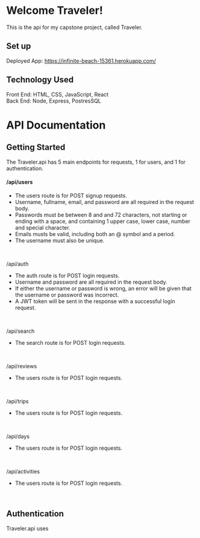 # Welcome Traveler!

This is the api for my capstone project, called Traveler.

## Set up

Deployed App: https://infinite-beach-15361.herokuapp.com/

## Technology Used

Front End: HTML, CSS, JavaScript, React
<br />
Back End: Node, Express, PostresSQL

# API Documentation

## Getting Started

The Traveler.api has 5 main endpoints for requests, 1 for users, and 1 for authentication.
<br/>

#### /api/users
- The users route is for POST signup requests.
- Username, fullname, email, and password are all required in the request body.
- Passwords must be between 8 and and 72 characters, not starting or ending with a space, and containing  1 upper case, lower case, number and special character.
- Emails musts be valid, including both an @ symbol and a period. 
- The username must also be unique.
<br/>

/api/auth
- The auth route is for POST login requests.
- Username and password are all required in the request body.
- If either the username or password is wrong, an error will be given that the username or password was incorrect. 
- A JWT token will be sent in the response with a successful login request. 
<br/>

/api/search
- The search route is for POST login requests.
<br/>

/api/reviews
- The users route is for POST login requests.
<br/>

/api/trips
- The users route is for POST login requests.
<br/>

/api/days
- The users route is for POST login requests.
<br/>

/api/activities
- The users route is for POST login requests.
<br/>

## Authentication

Traveler.api uses 